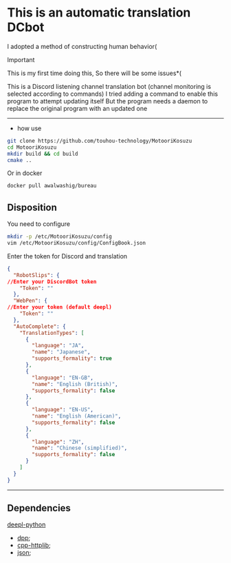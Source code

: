 ﻿# This is an automatic translation DCbot
I adopted a method of constructing human behavior(
> [!IMPORTANT]
> This is my first time doing this, So there will be some issues*(

This is a Discord listening channel translation bot (channel monitoring is selected according to commands)
I tried adding a command to enable this program to attempt updating itself
But the program needs a daemon to replace the original program with an updated one

-------------
* how use
```bash
git clone https://github.com/touhou-technology/MotooriKosuzu
cd MotooriKosuzu
mkdir build && cd build
cmake ..
```
 Or in docker
```bash
docker pull awalwashig/bureau
```


## Disposition
You need to configure
```bash
mkdir -p /etc/MotooriKosuzu/config
vim /etc/MotooriKosuzu/config/ConfigBook.json
```
Enter the token for Discord and translation
```json
﻿{
  "RobotSlips": {
//Enter your DiscordBot token
    "Token": ""
  },
  "WebPen": {
//Enter your token (default deepl)
    "Token": ""
  },
  "AutoComplete": {
    "TranslationTypes": [
      {
        "language": "JA",
        "name": "Japanese",
        "supports_formality": true
      },
      {
        "language": "EN-GB",
        "name": "English (British)",
        "supports_formality": false
      },
      {
        "language": "EN-US",
        "name": "English (American)",
        "supports_formality": false
      },
      {
        "language": "ZH",
        "name": "Chinese (simplified)",
        "supports_formality": false
      }
    ]
  }
}
```
-------
## Dependencies
[deepl-python](https://github.com/DeepLcom/deepl-python)
* [dpp](https://github.com/brainboxdotcc/DPP);
* [cpp-httplib](https://github.com/yhirose/cpp-httplib);
* [json](https://github.com/open-source-parsers/jsoncpp);
